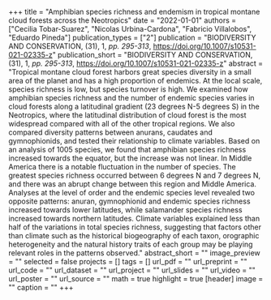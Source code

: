 +++
title = "Amphibian species richness and endemism in tropical montane cloud forests across the Neotropics"
date = "2022-01-01"
authors = ["Cecilia Tobar-Suarez", "Nicolas Urbina-Cardona", "Fabricio Villalobos", "Eduardo Pineda"]
publication_types = ["2"]
publication = "BIODIVERSITY AND CONSERVATION, (31), 1, _pp. 295-313_, https://doi.org/10.1007/s10531-021-02335-z"
publication_short = "BIODIVERSITY AND CONSERVATION, (31), 1, _pp. 295-313_, https://doi.org/10.1007/s10531-021-02335-z"
abstract = "Tropical montane cloud forest harbors great species diversity in a small area of the planet and has a high proportion of endemics. At the local scale, species richness is low, but species turnover is high. We examined how amphibian species richness and the number of endemic species varies in cloud forests along a latitudinal gradient (23 degrees N-5 degrees S) in the Neotropics, where the latitudinal distribution of cloud forest is the most widespread compared with all of the other tropical regions. We also compared diversity patterns between anurans, caudates and gymnophionids, and tested their relationship to climate variables. Based on an analysis of 1005 species, we found that amphibian species richness increased towards the equator, but the increase was not linear. In Middle America there is a notable fluctuation in the number of species. The greatest species richness occurred between 6 degrees N and 7 degrees N, and there was an abrupt change between this region and Middle America. Analyses at the level of order and the endemic species level revealed two opposite patterns: anuran, gymnophionid and endemic species richness increased towards lower latitudes, while salamander species richness increased towards northern latitudes. Climate variables explained less than half of the variations in total species richness, suggesting that factors other than climate such as the historical biogeography of each taxon, orographic heterogeneity and the natural history traits of each group may be playing relevant roles in the patterns observed."
abstract_short = ""
image_preview = ""
selected = false
projects = []
tags = []
url_pdf = ""
url_preprint = ""
url_code = ""
url_dataset = ""
url_project = ""
url_slides = ""
url_video = ""
url_poster = ""
url_source = ""
math = true
highlight = true
[header]
image = ""
caption = ""
+++
